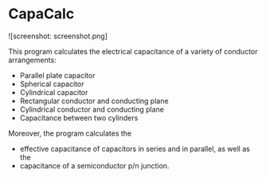 # CapaCalc

![screenshot: screenshot.png]

This program calculates the electrical capacitance of a variety of conductor arrangements:

* Parallel plate capacitor
* Spherical capacitor
* Cylindrical capacitor
* Rectangular conductor and conducting plane
* Cylindrical conductor and conducting plane
* Capacitance between two cylinders

Moreover, the program calculates the 
* effective capacitance of capacitors in series and in parallel, as well as the 
* capacitance of a semiconductor p/n junction.
